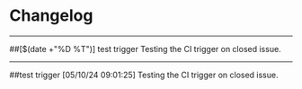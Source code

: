 # Changelog
---
##[$(date +"%D %T")] test trigger
Testing the CI trigger on closed issue.

---
##test trigger [05/10/24 09:01:25]
Testing the CI trigger on closed issue.

